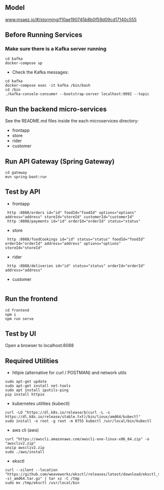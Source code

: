 # 

## Model
www.msaez.io/#/storming/f10ae190745b8b0f59d09cd17140c555

## Before Running Services
### Make sure there is a Kafka server running
```
cd kafka
docker-compose up
```
- Check the Kafka messages:
```
cd kafka
docker-compose exec -it kafka /bin/bash
cd /bin
./kafka-console-consumer --bootstrap-server localhost:9092 --topic
```

## Run the backend micro-services
See the README.md files inside the each microservices directory:

- frontapp
- store
- rider
- customer


## Run API Gateway (Spring Gateway)
```
cd gateway
mvn spring-boot:run
```

## Test by API
- frontapp
```
 http :8088/orders id="id" foodId="foodId" options="options" address="address" storeId="storeId" customerId="customerId" 
 http :8088/payments id="id" orderId="orderId" status="status" 
```
- store
```
 http :8088/foodCookings id="id" status="status" foodId="foodId" orderId="orderId" address="address" options="options" storeId="storeId" 
```
- rider
```
 http :8088/deliveries id="id" status="status" orderId="orderId" address="address" 
```
- customer
```
```


## Run the frontend
```
cd frontend
npm i
npm run serve
```

## Test by UI
Open a browser to localhost:8088

## Required Utilities

- httpie (alternative for curl / POSTMAN) and network utils
```
sudo apt-get update
sudo apt-get install net-tools
sudo apt install iputils-ping
pip install httpie
```

- kubernetes utilities (kubectl)
```
curl -LO "https://dl.k8s.io/release/$(curl -L -s https://dl.k8s.io/release/stable.txt)/bin/linux/amd64/kubectl"
sudo install -o root -g root -m 0755 kubectl /usr/local/bin/kubectl
```

- aws cli (aws)
```
curl "https://awscli.amazonaws.com/awscli-exe-linux-x86_64.zip" -o "awscliv2.zip"
unzip awscliv2.zip
sudo ./aws/install
```

- eksctl 
```
curl --silent --location "https://github.com/weaveworks/eksctl/releases/latest/download/eksctl_$(uname -s)_amd64.tar.gz" | tar xz -C /tmp
sudo mv /tmp/eksctl /usr/local/bin
```

